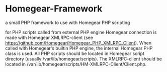 # Homegear-Framework
a small PHP framework to use with Homegear PHP scripting

for PHP scripts called from external PHP engine Homegear connection is made with Homegear XMLRPC-client (see https://github.com/Homegear/Homegear_PHP_XMLRPC_Client). When called with Homegear's builtin PHP engine, the internal Homegear PHP class is used.
All PHP scripts should be located in Homegear script directory (usually /var/lib/homegear/scripts). 
The XMLRPC-client should be located in /var/lib/homegear/scripts/HM-XMLRPC-Client/Client.php.
